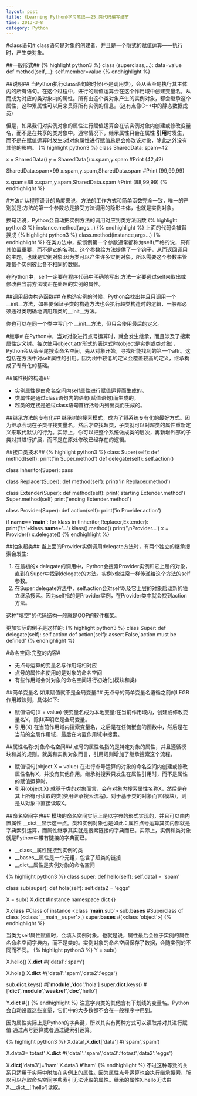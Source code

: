 ```yaml
---
layout: post
title: 《Learning Python》学习笔记——25.类代码编写细节
time: 2013-3-8
category: Python
---
```


#class语句#
class语句是对象的创建者，并且是一个隐式的赋值运算——执行时，产生类对象。

##一般形式##
{% highlight python3 %}
class <name>(superclass,...):
    data=value
    def method(self,...):
      self.member=value
{% endhighlight %}

##说明##
当Python执行class语句的时候(不是调用类)，会从头至尾执行其主体内的所有语句。在这个过程中，进行的赋值运算会在这个作用域中创建变量名，从而成为对应的类对象内的属性。所有由这个类对象产生的实例对象，都会继承这个属性，这种累属性可以用来贯穿所有实例的信息。(这有点像C++中的静态数据成员)

但是，如果我们对实例对象的属性进行赋值运算会在该实例对象内创建或修改变量名，而不是在共享的类对象中。通常情况下，继承属性只会在属性 **引用**时发生，而不是在赋值运算时发生:对对象属性进行赋值总是会修改该对象，除此之外没有其他的影响。
{% highlight python3 %}
class SharedData:
    spam=42

x = SharedData()
y = SharedData()
x.spam,y.spam                      #Print (42,42)

SharedData.spam=99
x.spam,y.spam,SharedData.spam      #Print (99,99,99)

x.spam=88
x.spam,y.spam,SharedData.spam      #Print (88,99,99)
{% endhighlight %}

#方法#
从程序设计的角度来说，方法的工作方式和简单函数完全一致，唯一的产别就是:方法的第一个参数总是接受方法调用的隐形主体，也就是实例对象。

换句话说，Python会自动把实例方法的调用对应到类方法函数
{% highlight python3 %}
instance.method(args...)
{% endhighlight %}
上面的代码会被替换成
{% highlight python3 %}
class.method(instance,args...)
{% endhighlight %}
在类方法中，按惯例第一个参数通常都称为self(严格的说，只有其位置重要，而不是它的名称)。这个参数给方法提供了一个钩子，从而返回调用的主题，也就是实例对象:因为类可以产生许多实例对象，所以需要这个参数来管理每个实例彼此各不相同的数据。

在Python中，self一定要在程序代码中明确地写出:方法一定要通过self来取出或修改由当前方法或正在处理的实例的属性。

##调用超类构造函数##
在构造实例的时候，Python会找出并且只调用一个\_\_init\_\_方法，如果要保证子类的构造方法也会执行超类构造时的逻辑，一般都必须通过类明确地调用超类的\_\_init\_\_方法。

你也可以在同一个类中写几个 \_\_init\_\_方法，但只会使用最后的定义。

#继承#
在Python中，当对对象进行点号运算时，就会发生继承，而且涉及了搜索属性定义树。每次使用object.attr形式的表达式时(object是实例或类对象)，Python会从头至尾搜索命名空间，先从对象开始，寻找所能找到的第一个attr。这包括在方法中对self属性的引用。因为树中较低的定义会覆盖较高的定义，继承构成了专有化的基础。

##属性树的构造##

- 实例属性是由命名空间内self属性进行赋值运算而生成的。
- 类属性是通过class语句内的语句(赋值语句)而生成的。
- 超类的连接是通过class语句首行括号内列出类而生成的。

##继承方法的专有化##
继承树的搜索模式，成为了将系统专有化的最好方式。因为继承会现在子类寻找变量名，然后才查找超类，子类就可以对超类的属性重新定义来取代默认的行为。实际上，你可以把整个系统做成类的层次，再新增外部的子类对其进行扩展，而不是在原处修改已经存在的逻辑。

##接口类技术##
{% highlight python3 %}
class Super(self):
  def method(self):
    print('in Super.method')
  def delegate(self):
    self.action()

class Inheritor(Super):
  pass

class Replacer(Super):
  def method(self):
    print('in Replacer.method')

class Extender(Super):
  def method(self):
    print('starting Extender.method')
    Super.method(self)
    print('ending Extender.method')

class Provider(Super):
  def action(self):
    print('in Provider.action')

if __name__=='__main__':
  for klass in (Inheritor,Replacer,Extender):
    print('\n'+klass.__name__+'...')
    klass().method()
  print('\nProvider...')
  x = Provider()
  x.delegate()
{% endhighlight %}

##抽象超类##
当上面的Provider实例调用delegate方法时，有两个独立的继承搜索会发生:

1. 在最初的x.delegate的调用中，Python会搜索Provider实例和它上层的对象，直到在Super中找到delegate的方法。实例x像往常一样传递给这个方法的self参数。
2. 在Super.delegate方法中，self.action会对self以及它上层的对象启动新的独立继承搜索。因为self指的是Provider实例，在Provider类中就会找到action方法。

这种"填空"的代码结构一般就是OOP的软件框架。

更加实际的例子是这样的:
{% highlight python3 %}
class Super:
  def delegate(self):
    self.action
  def action(self):
    assert False,'action must be defined'
{% endhighlight %}

#命名空间:完整的内容#

- 无点号运算的变量名与作用域相对应
- 点号的属性名使用的是对象的命名空间
- 有些作用域会对对象的命名空间进行初始化(模块和类)

##简单变量名:如果赋值就不是全局变量##
无点号的简单变量名遵循之前的LEGB作用域法则，具体如下:

- 赋值语句(X = value)
  使变量名成为本地变量:在当前作用域内，创建或修改变量名X，除非声明它是全局变量。
- 引用(X)
  在当前作用域内搜索变量名，之后是在任何嵌套的函数中，然后是在当前的全局作用域，最后在内置作用域中搜索。

##属性名称:对象命名空间##
点号的属性名指的是特定对象的属性，并且遵循模块和类的规则。就类和实例对象而言，引用规则增加了继承搜索这个流程。

- 赋值语句(object.X = value)
  在进行点号运算的对象的命名空间内创建或修改属性名称X，并没有其他作用。继承树搜索只发生在属性引用时，而不是属性的赋值运算时。
- 引用(object.X)
  就基于类的对象而言，会在对象内搜索属性名称X，然后是在其上所有可读取的类(使用继承搜索流程)。对于基于类的对象而言(模块)，则是从对象中直接读取X。

##命名空间字典##
模块的命名空间实际上是以字典的形式实现的，并且可以由内置属性 \_\_dict\_\_显示这一点。类和实例对象也是如此：属性点号运算其实内部就是字典索引运算，而属性继承其实就是搜索链接的字典而已。实际上，实例和类对象就是Python中带有链接的字典而已。

- \_\_class\_\_属性链接到实例的类
- \_\_bases\_\_属性是一个元组，包含了超类的链接
- \_\_dict\_\_属性是实例对象的命名空间

{% highlight python3  %}
class super:
  def hello(self):
    self.data1 = 'spam'

class sub(super):
  def hola(self):
    self.data2 = 'eggs'

X = sub()
X.__dict__         #Instance namespace dict {}

X.__class__        #Class of instance  <class '__main__.sub'>
sub.__bases__      #Superclass of class (<class '__main__super'>,)
super.__bases__    #(<class 'object'>)
{% endhighlight %}

当类为self属性赋值时，会填入实例对象。也就是说，属性最后会位于实例的属性名命名空间字典内，而不是类的。实例对象的命名空间保存了数据，会随实例的不同而不同。
{% highlight python3 %}
Y = sub()

X.hello()
X.__dict__              #{'data1':'spam'}

X.hola()
X.__dict__              #{'data1':'spam','data2':'eggs'}

sub.__dict__.keys()     #['__module__','__doc__','hola']
super.__dict__.keys()     #['__dict__','__module__','__weakref__','__doc__','hello']


Y.__dict__              #{}
{% endhighlight %}
注意字典类的其他含有下划线的变量名。Python会自动设置这些变量，它们中的大多数都不会在一般程序中用到。

因为属性实际上是Python的字典键，所以其实有两种方式可以读取并对其进行赋值:通过点号运算或者通过键索引运算。

{% highlight python3 %}
X.data1,X.__dict__['data']         #('spam','spam')

X.data3='totast'
X.__dict__                         #{'data1':'spam','data3':'totast','data2':'eggs'}

X.__dict__['data3']='ham'
X.data3                            #'ham'
{% endhighlight %}
不过这种等效的关系只适用于实际中附加在实例上的属性。因为属性点号运算也会执行继承搜索，所以可以存取命名空间字典索引无法读取的属性。继承的属性X.hello无法由X.\_\_dict\_\_['hello']读取。

